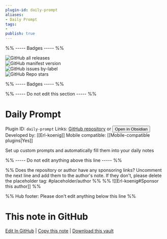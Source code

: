 ```yaml
---
plugin-id: daily-prompt
aliases:
- Daily Prompt
tags: 
- 
publish: true
---
```


%% ----- Badges ----- %%

![GitHub all releases](https://img.shields.io/github/downloads/Erl-koenig/obsidian-dailyPrompt/total?color=573E7A&logo=github&style=for-the-badge)   
![GitHub manifest version](https://img.shields.io/github/manifest-json/v/Erl-koenig/obsidian-dailyPrompt?color=573E7A&logo=github&style=for-the-badge)   
![GitHub issues by-label](https://img.shields.io/github/issues/Erl-koenig/obsidian-dailyPrompt/help%20wanted?color=573E7A&logo=github&style=for-the-badge)   
![GitHub Repo stars](https://img.shields.io/github/stars/Erl-koenig/obsidian-dailyPrompt?color=573E7A&logo=github&style=for-the-badge)

%% ----- Badges ----- %%

%% ----- Do not edit this section ----- %%

# Daily Prompt

Plugin ID: `daily-prompt`
Links: [GitHub repository](https://github.com/Erl-koenig/obsidian-dailyPrompt) or [<button id=HH>Open in Obsidian</button>](obsidian://show-plugin?id=daily-prompt)
Developed by: [[Erl-koenig]]
Mobile compatible: [[Mobile-compatible plugins|Yes]]

Set up custom prompts and automatically fill them into your daily notes

%% ----- Do not edit anything above this line ----- %% 

%% Does the repository or author have any sponsoring links? Uncomment the next line and add them to the author's note. If they don't, please delete the placeholder tag: #placeholder/author %%
%% ![[Erl-koenig#Sponsor this author]] %%

%% Hub footer: Please don't edit anything below this line %%

# This note in GitHub

<span class="git-footer">[Edit In GitHub](https://github.dev/obsidian-community/obsidian-hub/blob/main/02%20-%20Community%20Expansions/02.05%20All%20Community%20Expansions/Plugins/daily-prompt.md "git-hub-edit-note") | [Copy this note](https://raw.githubusercontent.com/obsidian-community/obsidian-hub/main/02%20-%20Community%20Expansions/02.05%20All%20Community%20Expansions/Plugins/daily-prompt.md "git-hub-copy-note") | [Download this vault](https://github.com/obsidian-community/obsidian-hub/archive/refs/heads/main.zip "git-hub-download-vault") </span>
